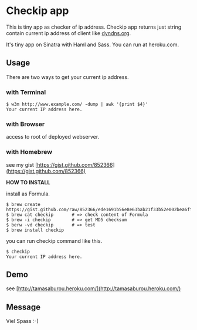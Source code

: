 Checkip app
===========

This is tiny app as checker of ip address.
Checkip app returns just string contain current ip address of client like [dyndns.org](http://checkip.dyndns.org/).

It's tiny app on Sinatra with Haml and Sass.
You can run at heroku.com.


Usage
-----

There are two ways to get your current ip address.

### with Terminal

    $ w3m http://www.example.com/ -dump | awk '{print $4}'
    Your current IP address here.

### with Browser

access to root of deployed webserver.

### with Homebrew

see my gist [https://gist.github.com/852366](https://gist.github.com/852366)


__HOW TO INSTALL__

install as Formula.

    $ brew create https://gist.github.com/raw/852366/ede1691b56e8e63bab21f33b52e002bea6ff521f/checkip
    $ brew cat checkip       # => check content of Formula
    $ brew -i checkip        # => get MD5 checksum
    $ berw -vd checkip       # => test
    $ brew install checkip

you can run checkip command like this.

    $ checkip
    Your current IP address here.


Demo
-----

see [http://tamasaburou.heroku.com/](http://tamasaburou.heroku.com/)


Message
-----

Viel Spass :-)
